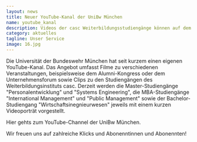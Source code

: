 ```yaml
---
layout: news
title: Neuer YouTube-Kanal der UniBw München
name: youtube_kanal
description: Videos der casc Weiterbildungsstudiengänge können auf dem YouTube-Kanal der Universität der Bundeswehr München angeschaut werden. Wir freuen uns auf zahlreiche Klicks und Abonenntinnen und Abonennten!
category: aktuelles
tagline: Unser Service
image: 16.jpg
---
```


Die Universität der Bundeswehr München hat seit kurzem einen eigenen YouTube-Kanal. Das Angebot umfasst Filme zu verschiedenen Veranstaltungen, beispielsweise dem Alumni-Kongress oder dem Unternehmensforum sowie Clips zu den Studiengängen des Weiterbildungsinstituts casc. Derzeit werden die Master-Studiengänge "Personalentwicklung" und "Systems Engineering", die MBA-Studiengänge "International Management" und "Public Management" sowie der Bachelor-Studiengang "Wirtschaftsinegnieurwesen" jeweils mit einem kurzen Videoporträt vorgestellt.

Hier gehts zum YouTube-Channel der UniBw München.

Wir freuen uns auf zahlreiche Klicks und Abonenntinnen und Abonennten!